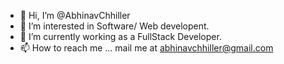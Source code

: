 - 👋 Hi, I’m @AbhinavChhiller
- 👀 I’m interested in Software/ Web developent.
- 🌱 I’m currently working as a  FullStack Developer.
- 📫 How to reach me ... mail me at abhinavchhiller@gmail.com

<!---
AbhinavChhiller/AbhinavChhiller is a ✨ special ✨ repository because its `README.md` (this file) appears on your GitHub profile.
You can click the Preview link to take a look at your changes.
--->
